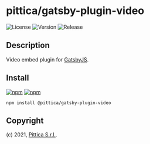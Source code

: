 # pittica/gatsby-plugin-video

![License](https://img.shields.io/github/license/pittica/gatsby-plugin-video)
![Version](https://img.shields.io/github/package-json/v/pittica/gatsby-plugin-video)
![Release](https://img.shields.io/github/v/release/pittica/gatsby-plugin-video)

## Description

Video embed plugin for [GatsbyJS](https://www.gatsbyjs.org/).

## Install

[![npm](https://img.shields.io/npm/v/@pittica/gatsby-plugin-video)](https://www.npmjs.com/package/@pittica/gatsby-plugin-video)
[![npm](https://img.shields.io/npm/dm/@pittica/gatsby-plugin-video)](https://www.npmjs.com/package/@pittica/gatsby-plugin-video)

```shell
npm install @pittica/gatsby-plugin-video
```

## Copyright

(c) 2021, [Pittica S.r.l.](https://pittica.com).
